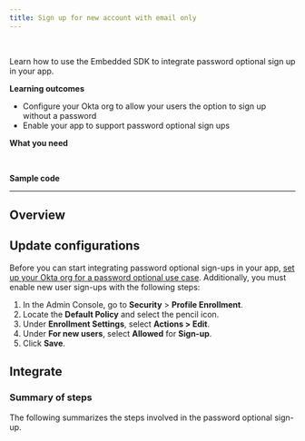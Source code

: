 ```yaml
---
title: Sign up for new account with email only
---
```


<div class="oie-embedded-sdk">

<ApiLifecycle access="ie" /><br>

Learn how to use the Embedded SDK to integrate password optional sign up in your app.

**Learning outcomes**

* Configure your Okta org to allow your users the option to sign up without a password
* Enable your app to support password optional sign ups

**What you need**

<StackSnippet snippet="whatyouneed" />
</br>

**Sample code**

<StackSnippet snippet="samplecode" />

---

## Overview

## Update configurations

Before you can start integrating password optional sign-ups in your app, [set up your Okta org for a password optional use case](/docs/guides/oie-embedded-common-org-setup/android/main/#set-up-your-okta-org-for-a-password-optional-use-case). Additionally, you must enable new user sign-ups with the following steps:

1. In the Admin Console, go to **Security** > **Profile Enrollment**.
1. Locate the **Default Policy** and select the pencil icon.
1. Under **Enrollment Settings**, select **Actions > Edit**.
1. Under **For new users**, select **Allowed** for **Sign-up**.
1. Click **Save**.

## Integrate

### Summary of steps

The following summarizes the steps involved in the password optional sign-up.

<StackSnippet snippet="integrationsummary" />

<StackSnippet snippet="integrationsteps" />

</div>
